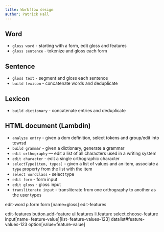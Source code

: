 ```yaml
---
title: Workflow design
author: Patrick Hall
---
```



## Word
* `gloss word` - starting with a form, edit gloss and features
* `gloss sentence` - tokenize and gloss each form


## Sentence

* `gloss text` - segment and gloss each sentence
* `build lexicon` - concatenate words and deduplicate


## Lexicon

* `build dictionary` - concatenate entries and deduplicate

## HTML document (Lambdin)

* `analyze entry` - given a dom definition, select tokens and group/edit into towrsd
* `build grammar` - given a dictionary, generate a grammar
* `edit orthography` — edit a list of all characters used in a writing system
* `edit character` - edit a single orthographic character
* `selectType(item, types)` - given a list of values and an item, associate a `type` property from the list with the item
* `select wordclass` - select type
* `edit form` - form input
* `edit gloss` - gloss input
* `transliterate input` - transliterate from one orthography to another as the user types




edit-word
  p.form
  form
    [name=gloss]
    edit-features


edit-features
  button.add-feature
  ul.features
    li.feature
      select.choose-feature
      input[name=feature-value][list=feature-values-123]
      datalist#feature-values-123
        option[value=feature-value]
